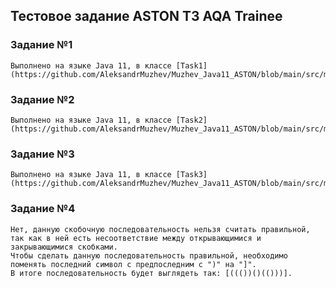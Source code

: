 ## Тестовое задание ASTON ТЗ AQA Trainee

### Задание №1
    Выполнено на языке Java 11, в классе [Task1](https://github.com/AleksandrMuzhev/Muzhev_Java11_ASTON/blob/main/src/main/java/org/example/Task1.java)

### Задание №2
    Выполнено на языке Java 11, в классе [Task2](https://github.com/AleksandrMuzhev/Muzhev_Java11_ASTON/blob/main/src/main/java/org/example/Task2.java)

### Задание №3
    Выполнено на языке Java 11, в классе [Task3](https://github.com/AleksandrMuzhev/Muzhev_Java11_ASTON/blob/main/src/main/java/org/example/Task3.java)

### Задание №4
    Нет, данную скобочную последовательность нельзя считать правильной, так как в ней есть несоответствие между открывающимися и закрывающимися скобками.
    Чтобы сделать данную последовательность правильной, необходимо поменять последний символ с предпоследним с ")" на "]". 
    В итоге последовательность будет выглядеть так: [((())()(()))].
